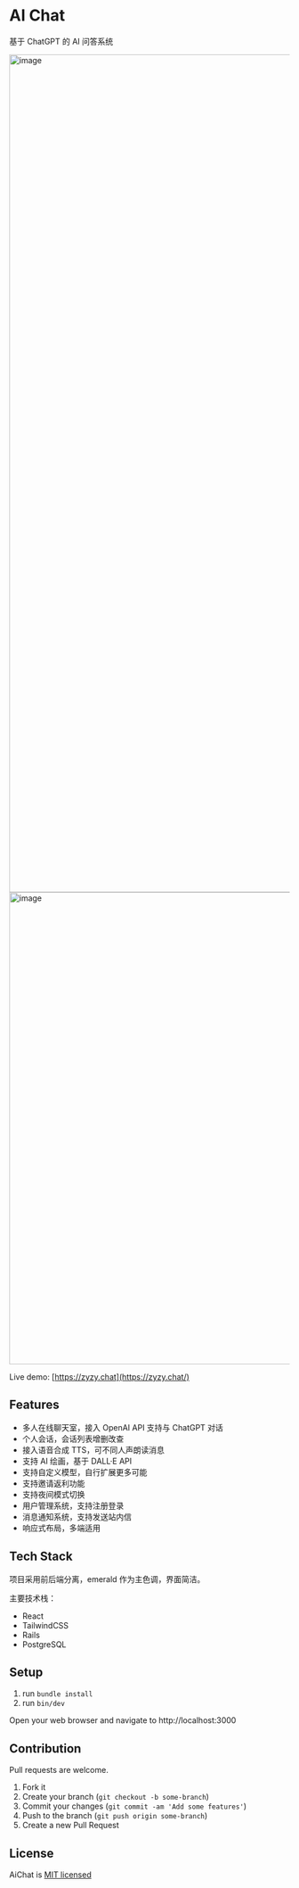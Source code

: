# AI Chat

基于 ChatGPT 的 AI 问答系统

<img width="1503" alt="image" src="https://github.com/renny-ren/ai-chat/assets/19547819/734dd751-c3fa-40f1-ab98-b7329775fc42">

<img width="847" alt="image" src="https://github.com/renny-ren/ai-chat/assets/19547819/42229b49-972c-4727-9789-215b1b60dcb3">

Live demo: [https://zyzy.chat](https://zyzy.chat/)

## Features

- 多人在线聊天室，接入 OpenAI API 支持与 ChatGPT 对话
- 个人会话，会话列表增删改查
- 接入语音合成 TTS，可不同人声朗读消息
- 支持 AI 绘画，基于 DALL·E API
- 支持自定义模型，自行扩展更多可能
- 支持邀请返利功能
- 支持夜间模式切换
- 用户管理系统，支持注册登录
- 消息通知系统，支持发送站内信
- 响应式布局，多端适用

## Tech Stack

项目采用前后端分离，emerald 作为主色调，界面简洁。

主要技术栈：

- React
- TailwindCSS
- Rails
- PostgreSQL

## Setup

1. run `bundle install`
2. run `bin/dev`

Open your web browser and navigate to http://localhost:3000

## Contribution

Pull requests are welcome.

1. Fork it
2. Create your branch (`git checkout -b some-branch`)
3. Commit your changes (`git commit -am 'Add some features'`)
4. Push to the branch (`git push origin some-branch`)
5. Create a new Pull Request

## License

AiChat is [MIT licensed](./LICENSE)
